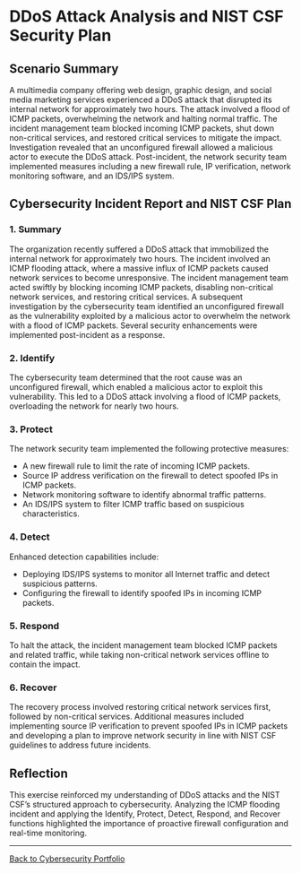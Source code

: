 # DDoS Attack Analysis and NIST CSF Security Plan

## Scenario Summary
A multimedia company offering web design, graphic design, and social media marketing services experienced a DDoS attack that disrupted its internal network for approximately two hours. 
The attack involved a flood of ICMP packets, overwhelming the network and halting normal traffic. The incident management team blocked incoming ICMP packets, shut down non-critical services, and restored critical services to mitigate the impact. 
Investigation revealed that an unconfigured firewall allowed a malicious actor to execute the DDoS attack. 
Post-incident, the network security team implemented measures including a new firewall rule, IP verification, network monitoring software, and an IDS/IPS system.

## Cybersecurity Incident Report and NIST CSF Plan

### 1. Summary
The organization recently suffered a DDoS attack that immobilized the internal network for approximately two hours. 
The incident involved an ICMP flooding attack, where a massive influx of ICMP packets caused network services to become unresponsive. 
The incident management team acted swiftly by blocking incoming ICMP packets, disabling non-critical network services, and restoring critical services. 
A subsequent investigation by the cybersecurity team identified an unconfigured firewall as the vulnerability exploited by a malicious actor to overwhelm the network with a flood of ICMP packets. 
Several security enhancements were implemented post-incident as a response.

### 2. Identify
The cybersecurity team determined that the root cause was an unconfigured firewall, which enabled a malicious actor to exploit this vulnerability. This led to a DDoS attack involving a flood of ICMP packets, overloading the network for nearly two hours.

### 3. Protect
The network security team implemented the following protective measures:
- A new firewall rule to limit the rate of incoming ICMP packets.
- Source IP address verification on the firewall to detect spoofed IPs in ICMP packets.
- Network monitoring software to identify abnormal traffic patterns.
- An IDS/IPS system to filter ICMP traffic based on suspicious characteristics.

### 4. Detect
Enhanced detection capabilities include:
- Deploying IDS/IPS systems to monitor all Internet traffic and detect suspicious patterns.
- Configuring the firewall to identify spoofed IPs in incoming ICMP packets.

### 5. Respond
To halt the attack, the incident management team blocked ICMP packets and related traffic, while taking non-critical network services offline to contain the impact.

### 6. Recover
The recovery process involved restoring critical network services first, followed by non-critical services. 
Additional measures included implementing source IP verification to prevent spoofed IPs in ICMP packets and developing a plan to improve network security in line with NIST CSF guidelines to address future incidents.

## Reflection
This exercise reinforced my understanding of DDoS attacks and the NIST CSF’s structured approach to cybersecurity. 
Analyzing the ICMP flooding incident and applying the Identify, Protect, Detect, Respond, and Recover functions highlighted the importance of proactive firewall configuration and real-time monitoring. 

---
[Back to Cybersecurity Portfolio](README.md)
